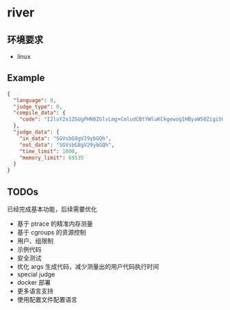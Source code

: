 # river

## 环境要求

- linux

## Example

```json
{
  "language": 0,
  "judge_type": 0,
  "compile_data": {
    "code": "I2luY2x1ZGUgPHN0ZGlvLmg+CmludCBtYWluKCkgewogIHByaW50ZigiSGVsbG8gV29ybGQhXG4iKTsKICByZXR1cm4gMDsKfQ=="
  },
  "judge_data": {
    "in_data": "SGVsbG8gV29ybGQh",
    "out_data": "SGVsbG8gV29ybGQh",
    "time_limit": 1000,
    "memory_limit": 65535
  }
}
```

## TODOs

已经完成基本功能，后续需要优化

- 基于 ptrace 的精准内存测量
- 基于 cgroups 的资源控制
- 用户、组限制
- 示例代码
- 安全测试
- 优化 args 生成代码，减少测量出的用户代码执行时间
- special judge
- docker 部署
- 更多语言支持
- 使用配置文件配置语言
